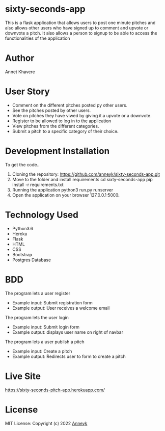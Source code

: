 # sixty-seconds-app
This is a flask application that allows users to post one minute pitches and also allows other users who have signed up to comment and upvote or downvote a pitch. It also allows a person to signup to be able to access the functionalities of the application
# Author
Annet Khavere
# User Story
- Comment on the different pitches posted py other users.
- See the pitches posted by other users.
- Vote on pitches they have viwed by giving it a upvote or a downvote.
- Register to be allowed to log in to the application
- View pitches from the different categories.
- Submit a pitch to a specific category of their choice.
# Development Installation
To get the code..

1. Cloning the repository:
https://github.com/anneyk/sixty-seconds-app.git
2. Move to the folder and install requirements
cd sixty-seconds-app
pip install -r requirements.txt
3. Running the application
python3 run.py runserver
4. Open the application on your browser 127.0.0.1:5000.
# Technology Used
- Python3.6
- Heroku
- Flask
- HTML
- CSS
- Bootstrap
- Postgres Database
# BDD
The program lets a user register
- Example input: Submit registration form
- Example output: User receives a welcome email

The program lets the user login
- Example input: Submit login form
- Example output: displays user name on right of navbar

The program lets a user publish a pitch
- Example input: Create a pitch
- Example output: Redirects user to form to create a pitch

# Live Site
https://sixty-seconds-pitch-app.herokuapp.com/
# License
MIT License:
Copyright (c) 2022 <a href='https://github.com/anneyk'>Anneyk</a>

